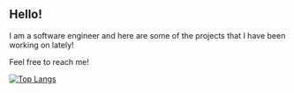 
## Hello! 

I am a software engineer and here are some of the projects that I have been working on lately!

Feel free to reach me!


[![Top Langs](https://github-readme-stats.vercel.app/api/top-langs/?username=isma1306&layout=donut&theme=synthwave
)](https://github.com/anuraghazra/github-readme-stats)
